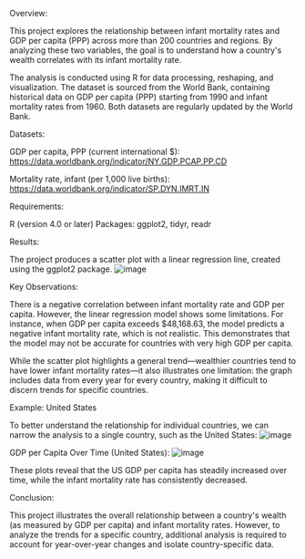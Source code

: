 Overview:

This project explores the relationship between infant mortality rates and GDP per capita (PPP) across more than 200 countries and regions. By analyzing these two variables, the goal is to understand how a country's wealth correlates with its infant mortality rate.

The analysis is conducted using R for data processing, reshaping, and visualization. The dataset is sourced from the World Bank, containing historical data on GDP per capita (PPP) starting from 1990 and infant mortality rates from 1960. Both datasets are regularly updated by the World Bank.

Datasets:

GDP per capita, PPP (current international $): https://data.worldbank.org/indicator/NY.GDP.PCAP.PP.CD

Mortality rate, infant (per 1,000 live births): https://data.worldbank.org/indicator/SP.DYN.IMRT.IN

Requirements:

R (version 4.0 or later)
Packages: ggplot2, tidyr, readr

Results:

The project produces a scatter plot with a linear regression line, created using the ggplot2 package.
![image](https://github.com/user-attachments/assets/4d86a0f6-5a65-4a23-82e4-9d3603bedd49)

Key Observations:

There is a negative correlation between infant mortality rate and GDP per capita. However, the linear regression model shows some limitations. For instance, when GDP per capita exceeds $48,168.63, the model predicts a negative infant mortality rate, which is not realistic. This demonstrates that the model may not be accurate for countries with very high GDP per capita.

While the scatter plot highlights a general trend—wealthier countries tend to have lower infant mortality rates—it also illustrates one limitation: the graph includes data from every year for every country, making it difficult to discern trends for specific countries.

Example: United States

To better understand the relationship for individual countries, we can narrow the analysis to a single country, such as the United States:
![image](https://github.com/user-attachments/assets/b66a4da6-8628-48ea-a003-e1f24a65425d)

GDP per Capita Over Time (United States):
![image](https://github.com/user-attachments/assets/2c8aff6a-0bbc-4fe9-9822-ea724b9de1af)

These plots reveal that the US GDP per capita has steadily increased over time, while the infant mortality rate has consistently decreased.

Conclusion:

This project illustrates the overall relationship between a country's wealth (as measured by GDP per capita) and infant mortality rates. However, to analyze the trends for a specific country, additional analysis is required to account for year-over-year changes and isolate country-specific data.
